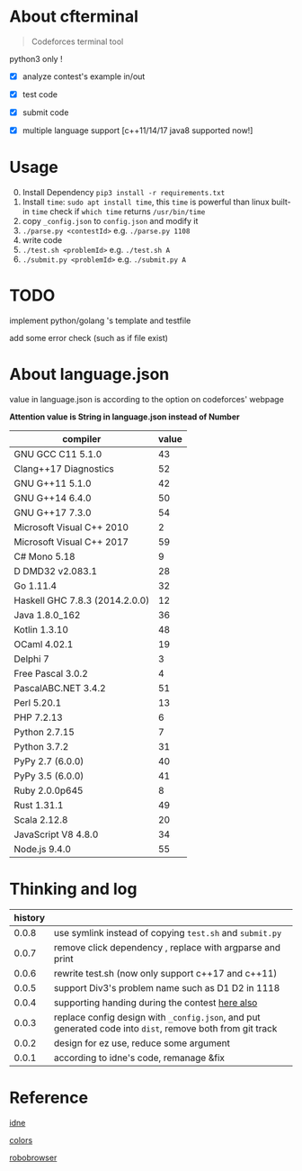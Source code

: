 # About cfterminal 

> Codeforces terminal tool

python3 only !

- [x] analyze contest's example in/out

- [x] test code

- [x] submit code

- [x] multiple language support [c++11/14/17 java8 supported now!]

# Usage

0. Install Dependency `pip3 install -r requirements.txt`
1. Install `time`: `sudo apt install time`, this `time` is powerful than linux built-in `time` check if `which time` returns `/usr/bin/time`
2. copy `_config.json` to `config.json` and modify it
3. `./parse.py <contestId>` e.g. `./parse.py 1108`
4. write code
5. `./test.sh <problemId>` e.g. `./test.sh A`
6. `./submit.py <problemId>` e.g. `./submit.py A`

# TODO

implement python/golang 's template and testfile

add some error check (such as if file exist)

# About language.json

value in language.json is according to the option on codeforces' webpage

**Attention value is String in language.json instead of Number**

|compiler|value|
|---|---|
|GNU GCC C11 5.1.0|43|
|Clang++17 Diagnostics| 52|
|GNU G++11 5.1.0| 42|
|GNU G++14 6.4.0| 50|
|GNU G++17 7.3.0| 54|
|Microsoft Visual C++ 2010| 2|
|Microsoft Visual C++ 2017| 59|
|C# Mono 5.18| 9|
|D DMD32 v2.083.1| 28|
|Go 1.11.4| 32|
|Haskell GHC 7.8.3 (2014.2.0.0)| 12|
|Java 1.8.0_162| 36|
|Kotlin 1.3.10| 48|
|OCaml 4.02.1| 19|
|Delphi 7| 3|
|Free Pascal 3.0.2| 4|
|PascalABC.NET 3.4.2| 51|
|Perl 5.20.1| 13|
|PHP 7.2.13| 6|
|Python 2.7.15| 7|
|Python 3.7.2| 31|
|PyPy 2.7 (6.0.0)| 40|
|PyPy 3.5 (6.0.0)| 41|
|Ruby 2.0.0p645| 8|
|Rust 1.31.1| 49|
|Scala 2.12.8| 20|
|JavaScript V8 4.8.0| 34|
|Node.js 9.4.0| 55|

# Thinking and log

|history||
|---|---|
|0.0.8| use symlink instead of copying `test.sh` and `submit.py`|
|0.0.7| remove click dependency , replace with argparse and print|
|0.0.6| rewrite test.sh (now only support c++17 and c++11)|
|0.0.5| support Div3's problem name such as D1 D2 in 1118|
|0.0.4| supporting handing during the contest [here also](https://github.com/endiliey/idne/issues/5)|
|0.0.3| replace config design with `_config.json`, and put generated code into `dist`, remove both from git track|
|0.0.2| design for ez use, reduce some argument|
|0.0.1| according to idne's code, remanage &fix |

# Reference

[idne](https://github.com/endiliey/idne)

[colors](https://misc.flogisoft.com/bash/tip_colors_and_formatting)

[robobrowser](https://robobrowser.readthedocs.io/en/latest/readme.html)
